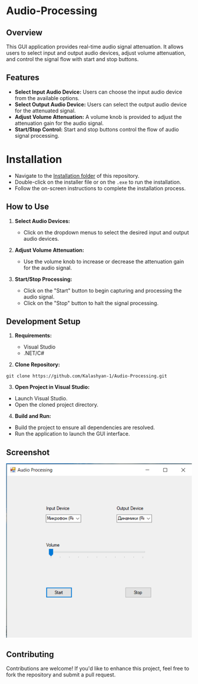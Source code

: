 # Audio-Processing

## Overview
This GUI application provides real-time audio signal attenuation. It allows users to select input and output audio devices, adjust volume attenuation, and control the signal flow with start and stop buttons.

## Features
- **Select Input Audio Device:** Users can choose the input audio device from the available options.
- **Select Output Audio Device:** Users can select the output audio device for the attenuated signal.
- **Adjust Volume Attenuation:** A volume knob is provided to adjust the attenuation gain for the audio signal.
- **Start/Stop Control:** Start and stop buttons control the flow of audio signal processing.

# Installation

   - Navigate to the [Installation folder](Audio-Processing/Installation/) of this repository.
   - Double-click on the installer file or on the `.exe` to run the installation.
   - Follow the on-screen instructions to complete the installation process.


## How to Use
1. **Select Audio Devices:**
   - Click on the dropdown menus to select the desired input and output audio devices.

2. **Adjust Volume Attenuation:**
   - Use the volume knob to increase or decrease the attenuation gain for the audio signal.

3. **Start/Stop Processing:**
   - Click on the "Start" button to begin capturing and processing the audio signal.
   - Click on the "Stop" button to halt the signal processing.

## Development Setup
1. **Requirements:**
   - Visual Studio 
   - .NET/C# 

2. **Clone Repository:**

```shell
git clone https://github.com/Kalashyan-1/Audio-Processing.git
```

3. **Open Project in Visual Studio:**
- Launch Visual Studio.
- Open the cloned project directory.

4. **Build and Run:**
- Build the project to ensure all dependencies are resolved.
- Run the application to launch the GUI interface.

## Screenshot

![Screenshot](Audio-Processing/assets/Screenshot.png)

## Contributing
Contributions are welcome! If you'd like to enhance this project, feel free to fork the repository and submit a pull request.



